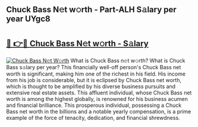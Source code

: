 ## Chuck Bass N𝚎t w𝚘rth - Part-ALH S𝚊lary per year UYgc8

# <h2><a href="http://gc44ky5.nevu.top/?p=Chuck+Bass">🔗 👉🔴 Chuck Bass N𝚎t w𝚘rth - S𝚊lary</a></h2>

[![Chuck Bass N𝚎t W𝚘rth](https://i.imgur.com/Oavwk0R.jpeg)](http://gc44ky5.nevu.top/?p=Chuck+Bass)
What is Chuck Bass n𝚎t w𝚘rth? What is Chuck Bass s𝚊lary per year?
This financially well-off person's Chuck Bass net worth is significant, making him one of the richest in his field. His income from his job is considerable, but it is eclipsed by Chuck Bass net worth, which is thought to be amplified by his diverse business pursuits and extensive real estate assets. This affluent individual, whose Chuck Bass net worth is among the highest globally, is renowned for his business acumen and financial brilliance. This prosperous individual, possessing a Chuck Bass net worth in the billions and a notable yearly compensation, is a prime example of the force of tenacity, dedication, and financial shrewdness.
